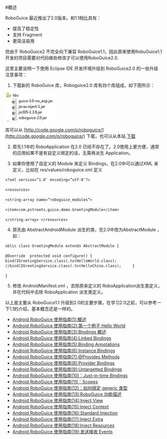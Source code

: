 #概述

RoboGuice 最近推出了2.0版本。和1.1相比具有：

- 提高了稳定性
- 支持 Fragment
- 更简洁易用

但由于 RoboGuice2 不完全向下兼容 RoboGuice1.1，因此原来使用RobuGuice1.1 开发的项目需要对代码做些修改才可以使用RoboGuice2.0.

这里主要说明一下使用 Eclipse IDE 开发环境升级到 RoboGuice2.0 的一些升级注意事项：

1. 下载新的 RoboGuice 库，Roboguice2.0 库有四个库组成，如下图所示：

![](images/21.png)

库可以从 [http://code.google.com/p/roboguice/](http://code.google.com/p/roboguice/) 下载，也可以从本站 [下载](http://www.imobilebbs.com/download/android/roboguice/roboguice2libs.zip)

2. 原先1.1中的 RoboApplication 在2.0 已经不存在了。2.0使用上更方便，通常的应用如果不是有自定义绑定的话，无需再派生 Application。

3. 如果你使用了自定义的 Module 来定义 Bindings，在2.0中可以通过XML 来定义，比如在 res/values/roboguice.xml 定义

```
<?xml version=”1.0″ encoding=”utf-8″?>

<resources>

<string-array name=”roboguice_modules”>

<item>com.pstreets.guice.demo.GreetingModule</item>

</string-array> </resources>

```

4. 原先由 AbstractAndroidModule 派生的类，在2.0中改为AbstractModule ，如：

```
ublic class GreetingModule extends AbstractModule {

@Override  protected void configure() {   bind(IGreetingService.class).to(HelloWorld.class);   //bind(IGreetingService.class).to(HelloChina.class);     }

}
```

5. 修改 AndroidManifest.xml ，去除原来定义的 RoboApplication派生类定义，并在代码中去除 RoboApplication 派生类定义。

以上是主要从 RoboGuice1.1 升级到2.0的主要步骤。在学习2.0之前，可以参考一下1.1的介绍，基本概念还是一样的。

- [Android RoboGuice 使用指南(1):概述](http://www.imobilebbs.com/wordpress/?p=2480)
- [Android RoboGuice 使用指南(2):第一个例子 Hello World](http://www.imobilebbs.com/wordpress/?p=2486)
- [Android RoboGuice 使用指南(3):Bindings 概述](http://www.imobilebbs.com/wordpress/?p=2497)
- [Android RoboGuice 使用指南(4):Linked Bindings](http://www.imobilebbs.com/wordpress/?p=2503)
- [Android RoboGuice 使用指南(5):Binding Annotations](http://www.imobilebbs.com/wordpress/?p=2510)
- [Android RoboGuice 使用指南(6):Instance Bindings](http://www.imobilebbs.com/wordpress/?p=2517)
- [Android RoboGuice 使用指南(7):@Provides Methods](http://www.imobilebbs.com/wordpress/?p=2523)
- [Android RoboGuice 使用指南(8):Provider Bindings](http://www.imobilebbs.com/wordpress/?p=2528)
- [Android RoboGuice 使用指南(9):Untargetted Bindings](http://www.imobilebbs.com/wordpress/?p=2534)
- [Android RoboGuice 使用指南(10)：Just-in-time Bindings](http://www.imobilebbs.com/wordpress/?p=2537)
- [Android RoboGuice 使用指南(11)：Scopes](http://www.imobilebbs.com/wordpress/?p=2540)
- [Android RoboGuice 使用指南(12)：如何绑定 generic 类型](http://www.imobilebbs.com/wordpress/?p=2543)
- [Android RoboGuice 使用指南(13):RoboGuice 功能描述](http://www.imobilebbs.com/wordpress/?p=2545)
- [Android RoboGuice 使用指南(14):Inject View](http://www.imobilebbs.com/wordpress/?p=2549)
- [Android RoboGuice 使用指南(15):Inject Context](http://www.imobilebbs.com/wordpress/?p=2558)
- [Android RoboGuice 使用指南(16):Standard Injection](http://www.imobilebbs.com/wordpress/?p=2563)
- [Android RoboGuice 使用指南(17):Inject Extra](http://www.imobilebbs.com/wordpress/?p=2569)
- [Android RoboGuice 使用指南(18):Inject Resources](http://www.imobilebbs.com/wordpress/?p=2573)
- [Android RoboGuice 使用指南(19):发送接收 Events](http://www.imobilebbs.com/wordpress/?p=2577)
 